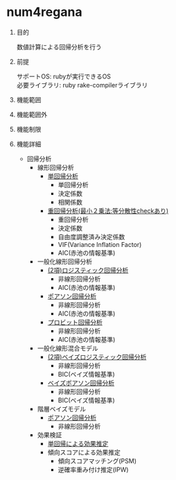 num4regana
==========
1. 目的

    数値計算による回帰分析を行う

1. 前提

   サポートOS: rubyが実行できるOS  
   必要ライブラリ:  ruby rake-compilerライブラリ  

1. 機能範囲

1. 機能範囲外

1. 機能制限

1. 機能詳細
    * 回帰分析
      * 線形回帰分析
        - [単回帰分析](SmplRegAna.md)
          - 単回帰分析
          - 決定係数
          - 相関係数
        - [重回帰分析(最小２乗法:等分散性checkあり)](OLSMultRegAna.md)
          - 重回帰分析
          - 決定係数
          - 自由度調整済み決定係数
          - VIF(Variance Inflation Factor)
          - AIC(赤池の情報基準)
      * 一般化線形回帰分析
        - [(2項)ロジスティック回帰分析](LogitRegAna.md)
          - 非線形回帰分析
          - AIC(赤池の情報基準)
        - [ポアソン回帰分析](PoissonRegAna.md)
          - 非線形回帰分析
          - AIC(赤池の情報基準)
        - [プロビット回帰分析](ProBitRegAna.md)
          - 非線形回帰分析
          - AIC(赤池の情報基準)
      * 一般化線形混合モデル
        - [(2項)ベイズロジスティック回帰分析](LogitBayesRegAna.md)
          - 非線形回帰分析
          - BIC(ベイズ情報基準)
        - [ベイズポアソン回帰分析](PoissonBayesRegAna.md)
          - 非線形回帰分析
          - BIC(ベイズ情報基準)
      * 階層ベイズモデル
        - [ポアソン回帰分析](PoissonHierBayesRegAna.md)
          - 非線形回帰分析
      * 効果検証
        - [単回帰による効果推定](smple_line_reg_ana.md)
        - 傾向スコアによる効果推定
          - 傾向スコアマッチング(PSM)
          - 逆確率重み付け推定(IPW)

